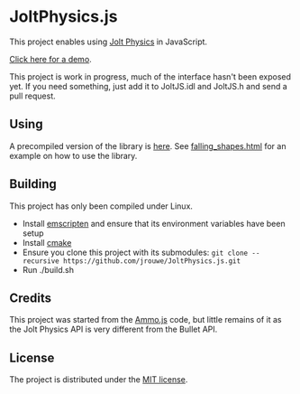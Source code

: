 # JoltPhysics.js

This project enables using [Jolt Physics](https://github.com/jrouwe/JoltPhysics) in JavaScript.

[Click here for a demo](http://htmlpreview.github.io/?https://github.com/jrouwe/JoltPhysics.js/blob/main/Examples/falling_shapes.html).

This project is work in progress, much of the interface hasn't been exposed yet. If you need something, just add it to JoltJS.idl and JoltJS.h and send a pull request.

## Using

A precompiled version of the library is [here](Examples/js/jolt.js). See [falling_shapes.html](Examples/falling_shapes.html) for an example on how to use the library.

## Building

This project has only been compiled under Linux.

* Install [emscripten](https://emscripten.org/) and ensure that its environment variables have been setup
* Install [cmake](https://cmake.org/)
* Ensure you clone this project with its submodules: `git clone --recursive https://github.com/jrouwe/JoltPhysics.js.git`
* Run ./build.sh

## Credits

This project was started from the [Ammo.js](https://github.com/kripken/ammo.js) code, but little remains of it as the Jolt Physics API is very different from the Bullet API.

## License

The project is distributed under the [MIT license](LICENSE).
